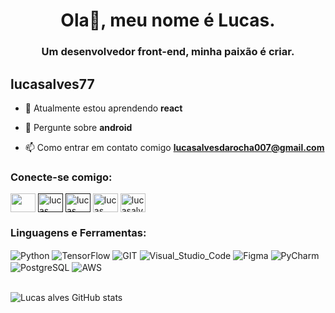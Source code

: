 <!--<img align="right" alt="Coding" width="100%"   src="https://i.pinimg.com/originals/c6/33/c2/c633c20ede82f0e0ced7d570dbe3a1f3.gif">-->
<h1 color="white" align="center">Ola👋, meu nome é Lucas.</h1>
<h3 align="center">Um desenvolvedor front-end, minha paixão é criar.</h3>
<!--<img align="right" alt="Coding" width="400" src="https://media.giphy.com/media/Rpl1sod1vCXK0L2SUN/giphy.gif">-->

<p align="left"> <h2>lucasalves77</h2> </p>

- 🌱 Atualmente estou aprendendo **react**

- 💬 Pergunte sobre **android**

- 📫 Como entrar em contato comigo **lucasalvesdarocha007@gmail.com**

<h3 align="left">Conecte-se comigo:</h3>

<a href="https://www.linkedin.com/in/lucas-alvesz/" target="blank"><img align="center" src="https://cdn.worldvectorlogo.com/logos/linkedin-icon-2.svg" height="30" width="40" /></a> 
<a href="" target="blank"><img align="center" src="https://cdn.worldvectorlogo.com/logos/twitter-6.svg" alt="lucas alves7" height="30" width="40" /></a> 
<a href="" target="blank"><img align="center" src="https://cdn.worldvectorlogo.com/logos/instagram-2016-5.svg" alt="lucas alves7" height="30" width="40" /></a>
<a href="https://stackoverflow.com/users/16329447/lucasalves7" target="blank"><img align="center" src="https://cdn.worldvectorlogo.com/logos/stack-overflow.svg" alt="lucas alves7" height="30" width="40" /></a> 
<a href="https://dev.to/lucasalves7" target="blank"><img align="center" src="https://raw.githubusercontent.com/rahuldkjain/github-profile-readme-generator/master/src/images/icons/Social/devto.svg" alt="lucasalves7" height="30" width="40" /></a>
<h3 align="left">Linguagens e Ferramentas:</h3>
<div style="display: inline_block">
  <img align="center" alt="Python" src="https://img.shields.io/badge/Python-14354C?style=for-the-badge&logo=python&logoColor=white" >
  <img align="center" alt="TensorFlow" src="https://img.shields.io/badge/TensorFlow-FF6F00?style=for-the-badge&logo=tensorflow&logoColor=white" >
  <img align="center" alt="GIT" src="https://img.shields.io/badge/GIT-E44C30?style=for-the-badge&logo=git&logoColor=white" >
  <img align="center" alt="Visual_Studio_Code" src="https://img.shields.io/badge/Visual_Studio_Code-0078D4?style=for-the-badge&logo=visual%20studio%20code&logoColor=white" >
  <img align="center" alt="Figma" src="https://img.shields.io/badge/Figma-F24E1E?style=for-the-badge&logo=figma&logoColor=white" >
  <img align="center" alt="PyCharm" src="https://img.shields.io/badge/PyCharm-000000.svg?&style=for-the-badge&logo=PyCharm&logoColor=white" >
  <img align="center" alt="PostgreSQL" src="https://img.shields.io/badge/PostgreSQL-316192?style=for-the-badge&logo=postgresql&logoColor=white" >
  <img align="center" alt="AWS" src="https://img.shields.io/badge/Amazon_AWS-232F3E?style=for-the-badge&logo=amazon-aws&logoColor=white" >
</div>
<br/>

![Lucas alves GitHub stats](https://github-readme-stats.vercel.app/api?username=lucasalves77&show_icons=true&theme=tokyonight)
